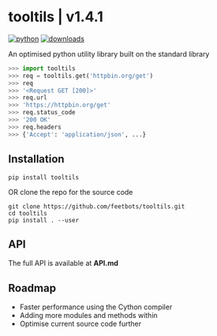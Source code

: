 # tooltils | v1.4.1

[![python](https://img.shields.io/pypi/pyversions/tooltils.svg)](https://pypi.org/project/tooltils/)
[![downloads](https://static.pepy.tech/personalized-badge/tooltils?period=total&units=international_system&left_color=grey&right_color=red&left_text=downloads)](https://pepy.tech/project/tooltils)

An optimised python utility library built on the standard library

```py
>>> import tooltils
>>> req = tooltils.get('httpbin.org/get')
>>> req
>>> '<Request GET [200]>'
>>> req.url
>>> 'https://httpbin.org/get'
>>> req.status_code
>>> '200 OK'
>>> req.headers
>>> {'Accept': 'application/json', ...}
```

## Installation

```console
pip install tooltils
```

OR clone the repo for the source code

```console
git clone https://github.com/feetbots/tooltils.git
cd tooltils
pip install . --user
```

## API

The full API is available at **API.md**

## Roadmap

- Faster performance using the Cython compiler
- Adding more modules and methods within
- Optimise current source code further
